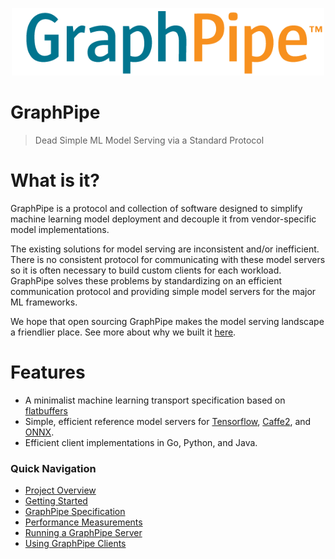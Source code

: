 <img
    src="./assets/logo.png"
    width="500"
    style="display: block; width: 500px; margin: auto; margin-bottom: 3em"
/>

# GraphPipe

> Dead Simple ML Model Serving via a Standard Protocol

# What is it?

GraphPipe is a protocol and collection of software designed to simplify machine
learning model deployment and decouple it from vendor-specific model
implementations.

The existing solutions for model serving are inconsistent and/or inefficient.
There is no consistent protocol for communicating with these model servers so
it is often necessary to build custom clients for each workload. GraphPipe
solves these problems by standardizing on an efficient communication protocol
and providing simple model servers for the major ML frameworks.

We hope that open sourcing GraphPipe makes the model serving landscape a
friendlier place.  See more about why we built it
[here](guide/user-guide/overview).

# Features

* A minimalist machine learning transport specification based on [flatbuffers]
* Simple, efficient reference model servers for [Tensorflow], [Caffe2], and [ONNX].
* Efficient client implementations in Go, Python, and Java.

[flatbuffers]: https://google.github.io/flatbuffers/
[Tensorflow]: https://www.tensorflow.org
[Caffe2]: https://caffe2.ai
[ONNX]: https://onnx.ai

### Quick Navigation

- [Project Overview](guide/user-guide/overview)
- [Getting Started](/guide/user-guide/quickstart)
- [GraphPipe Specification](/guide/user-guide/spec)
- [Performance Measurements](/guide/user-guide/performance)
- [Running a GraphPipe Server](/guide/servers/overview)
- [Using GraphPipe Clients](/guide/clients/overview)
